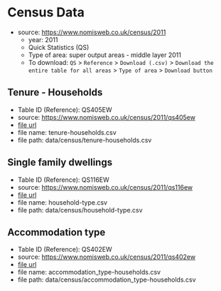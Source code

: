 # Census Data

- source: https://www.nomisweb.co.uk/census/2011
    - year: 2011
    - Quick Statistics (QS)
    - Type of area: super output areas - middle layer 2011
    - To download: `QS` > `Reference` > `Download (.csv)` > `Download the entire table for all areas` > `Type of area` > `Download button`

## Tenure - Households
- Table ID (Reference): QS405EW
- source: https://www.nomisweb.co.uk/census/2011/qs405ew
- [file url](https://www.nomisweb.co.uk/api/v01/dataset/nm_537_1.bulk.csv?time=latest&measures=20100&rural_urban=total&geography=TYPE297)
- file name: tenure-households.csv
- file path: data/census/tenure-households.csv

## Single family dwellings
- Table ID (Reference): QS116EW
- source: https://www.nomisweb.co.uk/census/2011/qs116ew
- [file url](https://www.nomisweb.co.uk/api/v01/dataset/nm_516_1.bulk.csv?time=latest&measures=20100&rural_urban=total&geography=TYPE297)
- file name: household-type.csv
- file path: data/census/household-type.csv

## Accommodation type
- Table ID (Reference): QS402EW
- source: https://www.nomisweb.co.uk/census/2011/qs402ew
- [file url](https://www.nomisweb.co.uk/api/v01/dataset/nm_534_1.bulk.csv?time=latest&measures=20100&rural_urban=total&geography=TYPE297)
- file name: accommodation_type-households.csv
- file path: data/census/accommodation_type-households.csv
